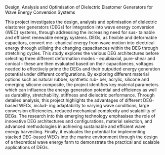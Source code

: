 Design, Analysis and Optimisation of Dielectric Elastomer Generators for Wave Energy Conversion Systems

This project investigates the design, analysis and optimisation of dielectric elastomer generators (DEGs) for
integration into wave energy conversion (WEC) systems, through addressing the increasing need for sus-
tainable and efficient renewable energy systems. DEGs, as flexible and deformable capacitors, convert me-
chanical energy from wave motion into electrical energy through utilising the changing capacitances within
the DEG through stretching cycles. This study explores the various DEG architectures before selecting three
different deformation modes - equibiaxial, pure-shear and conical - these are then evaluated based on their
capacitances, voltages needed to effectively prime the DEGs and their outputted energy generation potential
under different configurations. By exploring different material options such as natural rubber, synthetic rub-
ber, acrylic, silicone and emerging silicone composite, the project identifies key material parameters which
can influence the energy generation potential and efficiency as well as durability, stretchability, stiffness and
dielectric performance.
Through detailed analysis, this project highlights the advantages of different DEG-based WECs, includ-
ing adaptability to varying wave conditions, large conversion efficiencies, reduced mechanical complexity
and scalability of DEGs. The research into this emerging technology emphasises the role of innovative DEG
architectures and configurations, material selection, and advanced methodologies in achieving sustainable
and efficient wave energy harvesting. Finally, it evaluates the potential for implementing stacked DEG-based
WECs into the marine environment through the design of a theoretical wave energy farm to demonstrate the
practical and scalable applications of DEGs.
